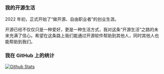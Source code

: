 ### 我的开源生活
2022 年初，正式开始了“做开源、自由职业者”的创业生涯。

开源已经不仅仅只是一种爱好，更是一种生活方式，我对这条“开源生活”之路的未来充满了信心。希望在这条路上我们能通过开源软件帮助到其他人，同时其他人也能帮助到我们。

### 我在 GitHub 上的统计

<a title="Hits" target="_blank" href="https://github.com/geekfaith/geekfaith"></a>

[![Github Stats](https://github-readme-stats.vercel.app/api?username=geekfaith&theme=tokyonight&show_icons=true)](https://github.com/geekfaith)
